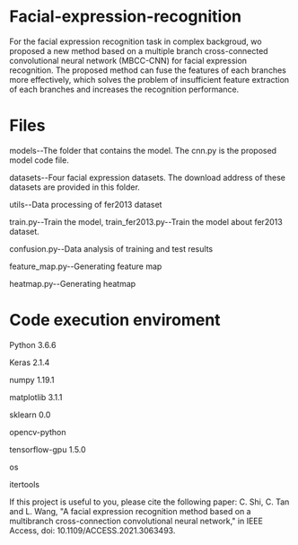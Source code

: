 # Facial-expression-recognition
For the facial expression recognition task in complex backgroud, wo proposed a new method based on a multiple branch cross-connected convolutional neural network (MBCC-CNN) for facial expression recognition. The proposed method can fuse the features of each branches more effectively, which solves the problem of insufficient feature extraction of each branches and increases the recognition performance. 

# Files
models--The folder that contains the model. The cnn.py is the proposed model code file.

datasets--Four facial expression datasets. The download address of these datasets are provided in this folder.

utils--Data processing of fer2013 dataset

train.py--Train the model, train_fer2013.py--Train the model about fer2013 dataset.

confusion.py--Data analysis of training and test results

feature_map.py--Generating feature map

heatmap.py--Generating heatmap

# Code execution enviroment
Python 3.6.6

Keras 2.1.4

numpy 1.19.1

matplotlib 3.1.1

sklearn 0.0

opencv-python

tensorflow-gpu 1.5.0

os

itertools


If this project is useful to you, please cite the following paper:
C. Shi, C. Tan and L. Wang, "A facial expression recognition method based on a multibranch cross-connection convolutional neural network," in IEEE Access, doi: 10.1109/ACCESS.2021.3063493.
